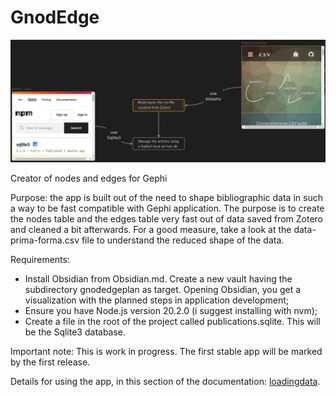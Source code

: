 # GnodEdge

![](intro.png)

Creator of nodes and edges for Gephi

Purpose: the app is built out of the need to shape bibliographic data in such a way to be fast compatible with Gephi application. The purpose is to create the nodes table and the edges table very fast out of data saved from Zotero and cleaned a bit afterwards. For a good measure, take a look at the data-prima-forma.csv file to understand the reduced shape of the data.

Requirements:

- Install Obsidian from Obsidian.md. Create a new vault having the subdirectory gnodedgeplan as target. Opening Obsidian, you get a visualization with the planned steps in application development;
- Ensure you have Node.js version 20.2.0 (i suggest installing with nvm);
- Create a file in the root of the project called publications.sqlite. This will be the Sqlite3 database.

Important note: This is work in progress. The first stable app will be marked by the first release.

Details for using the app, in this section of the documentation: [loadingdata](DOCS/lodingdata.md).